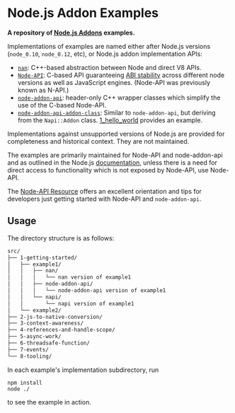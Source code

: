 Node.js Addon Examples
=========================================

**A repository of [Node.js Addons](https://nodejs.org/api/addons.html#addons_c_addons) examples.**

Implementations of examples are named either after Node.js versions (`node_0.10`,
`node_0.12`, etc), or Node.js addon implementation APIs:

- [`nan`](https://github.com/nodejs/nan): C++-based abstraction between Node and direct V8 APIs.
- [`Node-API`](https://nodejs.org/api/n-api.html): C-based API guaranteeing [ABI stability](https://nodejs.org/en/docs/guides/abi-stability/) across different node versions as well as JavaScript engines. (Node-API was previously known as N-API.)
- [`node-addon-api`](https://github.com/nodejs/node-addon-api): header-only C++ wrapper classes which simplify the use of the C-based Node-API.
- [`node-addon-api-addon-class`](https://github.com/nodejs/node-addon-api/tree/main/doc/addon.md): Similar to `node-addon-api`, but deriving from the `Napi::Addon` class. [1_hello_world](./1_hello_world) provides an example.

Implementations against unsupported versions of Node.js are provided for
completeness and historical context. They are not maintained.

The examples are primarily maintained for Node-API and node-addon-api and as outlined in
the Node.js [documentation](https://nodejs.org/dist/latest/docs/api/addons.html),
unless there is a need for direct access to functionality which
is not exposed by Node-API, use Node-API.

The [Node-API Resource](http://nodejs.github.io/node-addon-examples/) offers an
excellent orientation and tips for developers just getting started with Node-API
and `node-addon-api`.

## Usage

The directory structure is as follows:

```sh
src/
├── 1-getting-started/
│   ├── example1/
│   │   ├── nan/
│   │   │   └── nan version of example1
│   │   ├── node-addon-api/
│   │   │   └── node-addon-api version of example1
│   │   └── napi/
│   │       └── napi version of example1
│   └── example2/
├── 2-js-to-native-conversion/
├── 3-context-awareness/
├── 4-references-and-handle-scope/
├── 5-async-work/
├── 6-threadsafe-function/
├── 7-events/
└── 8-tooling/
```

In each example's implementation subdirectory, run

```text
npm install
node ./
```

to see the example in action.
